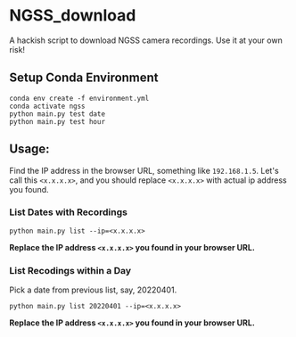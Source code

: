 # NGSS_download

A hackish script to download NGSS camera recordings. Use it at your own risk!

## Setup Conda Environment

```
conda env create -f environment.yml
conda activate ngss
python main.py test date
python main.py test hour
```

## Usage:
Find the IP address in the browser URL, something like `192.168.1.5`.
Let's call this `<x.x.x.x>`, and you should replace `<x.x.x.x>` with actual ip address you found.


### List Dates with Recordings

```
python main.py list --ip=<x.x.x.x>
```

**Replace the IP address `<x.x.x.x>` you found in your browser URL.**

### List Recodings within a Day

Pick a date from previous list, say, 20220401.
```
python main.py list 20220401 --ip=<x.x.x.x>
```
**Replace the IP address `<x.x.x.x>` you found in your browser URL.**

